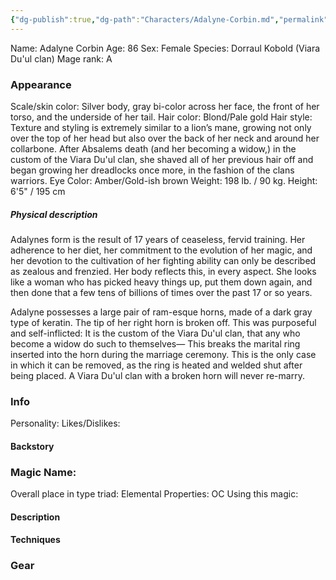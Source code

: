```yaml
---
{"dg-publish":true,"dg-path":"Characters/Adalyne-Corbin.md","permalink":"/characters/adalyne-corbin/"}
---
```


Name: Adalyne Corbin 
Age: 86
Sex: Female
Species: Dorraul Kobold (Viara Du'ul clan)
Mage rank: A

### Appearance 
Scale/skin color: Silver body, gray bi-color across her face, the front of her torso, and the underside of her tail.
Hair color: Blond/Pale gold 
Hair style:
	Texture and styling is extremely similar to a lion’s mane, growing not only over the top of her head but also over the back of her neck and around her collarbone. 
	After Absalems death (and her becoming a widow,) in the custom of the Viara Du'ul clan, she shaved all of her previous hair off and began growing her dreadlocks once more, in the fashion of the clans warriors. 
Eye Color: Amber/Gold-ish brown
Weight: 198 lb. / 90 kg.
Height: 6'5" / 195 cm
##### Physical description
Adalynes form is the result of 17 years of ceaseless, fervid training. Her adherence to her diet, her commitment to the evolution of her magic, and her devotion to the cultivation of her fighting ability can only be described as zealous and frenzied. 
Her body reflects this, in every aspect. 
She looks like a woman who has picked heavy things up, put them down again, and then done that a few tens of billions of times over the past 17 or so years.

Adalyne possesses a large pair of ram-esque horns, made of a dark gray type of keratin. The tip of her right horn is broken off. This was purposeful and self-inflicted:
It is the custom of the Viara Du'ul clan, that any who become a widow do such to themselves— This breaks the marital ring inserted into the horn during the marriage ceremony. 
This is the only case in which it can be removed, as the ring is heated and welded shut after being placed. A Viara Du'ul clan with a broken horn will never re-marry.
### Info

Personality: 
Likes/Dislikes:

#### Backstory





### Magic Name:
Overall place in type triad:
Elemental Properties:
OC Using this magic:
#### Description


#### Techniques


### Gear
